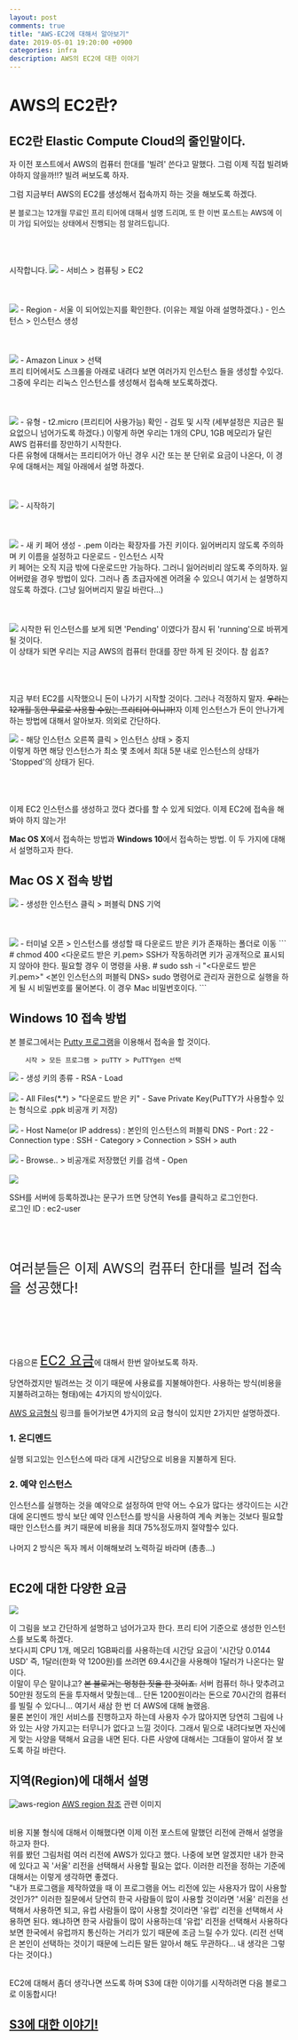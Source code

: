```yaml
---
layout: post
comments: true
title: "AWS-EC2에 대해서 알아보기"
date: 2019-05-01 19:20:00 +0900
categories: infra
description: AWS의 EC2에 대한 이야기
---
```


# AWS의 EC2란?
## EC2란 Elastic Compute Cloud의 줄인말이다.

<p>자 이전 포스트에서 AWS의 컴퓨터 한대를 '빌려' 쓴다고 말했다. 그럼 이제 직접 빌려봐야하지 않을까!!? 빌려 써보도록 하자.</p>
<p>그럼 지금부터 AWS의 EC2를 생성해서 접속까지 하는 것을 해보도록 하겠다.</p>
<p><font size="2em">본 블로그는 12개월 무료인 프리 티어에 대해서 설명 드리며, 또 한 이번 포스트는 AWS에 이미 가입 되어있는 상태에서 진행되는 점 알려드립니다.</font></p><br><br><br> 시작합니다.

<img src="{{site.static_url}}/img/infra/infra-aws-ec2-1.png">
- 서비스 > 컴퓨팅 > EC2
<br><br><br><br>

<img src="{{site.static_url}}/img/infra/infra-aws-ec2-2.png">
- Region - 서울 이 되어있는지를 확인한다. (이유는 제일 아래 설명하겠다.)
- 인스턴스 > 인스턴스 생성
<br><br><br><br>

<img src="{{site.static_url}}/img/infra/infra-aws-ec2-3.png">
- Amazon Linux > 선택<br>
프리 티어에서도 스크롤을 아래로 내려다 보면 여러가지 인스턴스 들을 생성할 수있다.
그중에 우리는 리눅스 인스턴스를 생성해서 접속해 보도록하겠다.
<br><br><br><br>

<img src="{{site.static_url}}/img/infra/infra-aws-ec2-4.png">
- 유형 - t2.micro (프리티어 사용가능) 확인
- 검토 및 시작 (세부설정은 지금은 필요없으니 넘어가도록 하겠다.)
이렇게 하면 우리는 1개의 CPU, 1GB 메모리가 달린 AWS 컴퓨터를 장만하기 시작한다.<br>
다른 유형에 대해서는 프리티어가 아닌 경우 시간 또는 분 단위로 요금이 나온다, 이 경우에 대해서는 제일 아래에서 설명 하겠다.
<br><br><br><br>

<img src="{{site.static_url}}/img/infra/infra-aws-ec2-5.png">
- 시작하기
<br><br><br><br>

<img src="{{site.static_url}}/img/infra/infra-aws-ec2-6.png">
- 새 키 페어 생성
- .pem 이라는 확장자를 가진 키이다. 잃어버리지 않도록 주의하며 키 이름을 설정하고 다운로드
- 인스턴스 시작<br>
키 페어는 오직 지금 밖에 다운로드만 가능하다. 그러니 잃어러비리 않도록 주의하자. 잃어버렸을 경우 방법이 있다. 그러나 좀 초급자에겐 어려울 수 있으니 여기서 는 설명하지 않도록 하겠다. (그냥 잃어버리지 말길 바란다...)
<br><br><br><br>

<img src="{{site.static_url}}/img/infra/infra-aws-ec2-7.png">
시작한 뒤 인스턴스를 보게 되면 'Pending' 이였다가 잠시 뒤 'running'으로 바뀌게 될 것이다.<br>
이 상태가 되면 우리는 지금 AWS의 컴퓨터 한대를 장만 하게 된 것이다. 참 쉽죠?
<br><br><br><br>
<p>지금 부터 EC2를 시작했으니 돈이 나가기 시작할 것이다. 그러나 걱정하지 말자. <del>우리는 12개월 동안 무료로 사용할 수있는 프리티어 이니까!</del>자 이제 인스턴스가 돈이 안나가게 하는 방법에 대해서 알아보자. 의외로 간단하다.</p>

<img src="{{site.static_url}}/img/infra/infra-aws-ec2-8.png">
- 해당 인스턴스 오른쪽 클릭 > 인스턴스 상태 > 중지<br>
이렇게 하면 해당 인스턴스가 최소 몇 초에서 최대 5분 내로 인스턴스의 상태가 'Stopped'의 상태가 된다.
<br><br><br><br>

<p>이제 EC2 인스턴스를 생성하고 껐다 켰다를 할 수 있게 되었다. 이제 EC2에 접속을 해봐야 하지 않는가!</p>

<p><strong>Mac OS X</strong>에서 접속하는 방법과 <strong>Windows 10</strong>에서 접속하는 방법. 이 두 가지에 대해서 설명하고자 한다.</p>

## Mac OS X 접속 방법

<img src="{{site.static_url}}/img/infra/infra-aws-ec2-11.png">
- 생성한 인스턴스 클릭 > 퍼블릭 DNS 기억
<br><br><br><br>

<img src="{{site.static_url}}/img/infra/infra-aws-ec2-10.png">
- 터미널 오픈 > 인스턴스를 생성할 때 다운로드 받은 키가 존재하는 폴더로 이동
```
    # chmod 400 <다운로드 받은 키.pem>
    SSH가 작동하려면 키가 공개적으로 표시되지 않아야 한다. 필요할 경우 이 명령을 사용.
    # sudo ssh -i "<다운로드 받은 키.pem>" <본인 인스턴스의 퍼블릭 DNS>
    sudo 명령어로 관리자 권한으로 실행을 하게 될 시 비밀번호를 물어본다. 이 경우 Mac 비밀번호이다.
```
<br>

## Windows 10 접속 방법
본 블로그에서는 [Putty 프로그램](https://www.putty.org/)을 이용해서 접속을 할 것이다.
```
    시작 > 모든 프로그램 > puTTY > PuTTYgen 선택
```
<img src="{{site.static_url}}/img/infra/infra-aws-ec2-13.png">
- 생성 키의 종류 - RSA
- Load
<br><br>

<img src="{{site.static_url}}/img/infra/infra-aws-ec2-12.png">
- All Files(*.*) > "다운로드 받은 키"
- Save Private Key(PuTTY가 사용할수 있는 형식으로 .ppk 비공개 키 저장)
<br><br>

<img src="{{site.static_url}}/img/infra/infra-aws-ec2-14.png">
- Host Name(or IP address) : 본인의 인스턴스의 퍼블릭 DNS
- Port : 22
- Connection type : SSH
- Category > Connection > SSH > auth
<br><br>

<img src="{{site.static_url}}/img/infra/infra-aws-ec2-15.png">
- Browse.. > 비공개로 저장했던 키를 검색
- Open
<br><br>

<img src="{{site.static_url}}/img/infra/infra-aws-ec2-16.png">
<p>SSH를 서버에 등록하겠냐는 문구가 뜨면 당연히 Yes를 클릭하고 로그인한다.<br>
로그인 ID : ec2-user<br></p>
<br><br><br>
<p><font size="5em">여러분들은 이제 AWS의 컴퓨터 한대를 빌려 접속을 성공했다!</font></p>
<br><br><br><br>

<p>다음으론 <font size="5em"><u>EC2 요금</u></font>에 대해서 한번 알아보도록 하자.</p>

<p>당연하겠지만 빌려쓰는 것 이기 때문에 사용료를 지불해야한다. 사용하는 방식(비용을 지불하려고하는 형태)에는 4가지의 방식이있다.</p>

[AWS 요금형식](https://aws.amazon.com/ko/ec2/pricing/) 링크를 들어가보면 4가지의 요금 형식이 있지만 2가지만 설명하겠다.<br>
### 1. 온디멘드
<p>실행 되고있는 인스턴스에 따라 대게 시간당으로 비용을 지불하게 된다.</p>

### 2. 예약 인스턴스
<p>인스턴스를 실행하는 것을 예약으로 설정하여 만약 어느 수요가 많다는 생각이드는 시간대에 온디멘드 방식 보단 예약 인스턴스를 방식을 사용하여 계속 켜놓는 것보다 필요할 때만 인스턴스를 켜기 때문에 비용을 최대 75%정도까지 절약할수 있다. <br><br>나머지 2 방식은 독자 께서 이해해보려 노력하길 바라며 (총총...)<br><br></p>

## EC2에 대한 다양한 요금
<img src="{{site.static_url}}/img/infra/infra-aws-ec2-9.png">
<p>이 그림을 보고 간단하게 설명하고 넘어가고자 한다. 프리 티어 기준으로 생성한 인스턴스를 보도록 하겠다.<br>
보다시피 CPU 1개, 메모리 1GB짜리를 사용하는데 시간당 요금이 '시간당 0.0144 USD' 즉, 1달러(한화 약 1200원)를 쓰려면 69.4시간을 사용해야 1달러가 나온다는 말이다.<br>
이말이 무슨 말이냐고? <del> 본 블로거는 멍청한 짓을 한 것이죠.</del> 서버 컴퓨터 하나 맞추려고 50만원 정도의 돈을 투자해서 맞췄는데... 단돈 1200원이라는 돈으로 70시간의 컴퓨터를 빌릴 수 있다니... 여기서 새삼 한 번 더 AWS에 대해 놀랬음.<br>
물론 본인이 개인 서비스를 진행하고자 하는데 사용자 수가 많아지면 당연히 그림에 나와 있는 사양 가지고는 터무니가 없다고 느낄 것이다. 그래서 밑으로 내려다보면 자신에게 맞는 사양을 택해서 요금을 내면 된다. 다른 사양에 대해서는 그대들이 알아서 잘 보도록 하길 바란다.</p>

## 지역(Region)에 대해서 설명
![aws-region](/img/infra/infra-aws-region.png)
[AWS region 참조](http://jayendrapatil.com/aws-regions-availability-zones-and-edge-locations/) 관련 이미지<br><br>
<p>비용 지불 형식에 대해서 이해했다면 이제 이전 포스트에 말했던 리전에 관해서 설명을 하고자 한다.<br>
위를 봤던 그림처럼 여러 리전에 AWS가 있다고 했다. 나중에 보면 알겠지만 내가 한국에 있다고 꼭 '서울' 리전을 선택해서 사용할 필요는 없다. 이러한 리전을 정하는 기준에 대해서는 이렇게 생각하면 좋겠다. <br>
"내가 프로그램을 제작하였을 때 이 프로그램을 어느 리전에 있는 사용자가 많이 사용할 것인가?" 이러한 질문에서 당연히 한국 사람들이 많이 사용할 것이라면 '서울' 리전을 선택해서 사용하면 되고, 유럽 사람들이 많이 사용할 것이라면 '유럽' 리전을 선택해서 사용하면 된다. 왜냐하면 한국 사람들이 많이 사용하는데 '유럽' 리전을 선택해서 사용하다 보면 한국에서 유럽까지 통신하는 거리가 있기 때문에 조금 느릴 수가 있다. (리전 선택은 본인이 선택하는 것이기 때문에 느리든 말든 알아서 해도 무관하다... 내 생각은 그렇다는 것이다.)</p>

<p><br>EC2에 대해서 좀더 생각나면 쓰도록 하며 S3에 대한 이야기를 시작하려면 다음 블로그로 이동합시다!</p>

## [S3에 대한 이야기!](https://msnodeve.github.io/infra/2019-05-01-infra-aws-ec2/)

